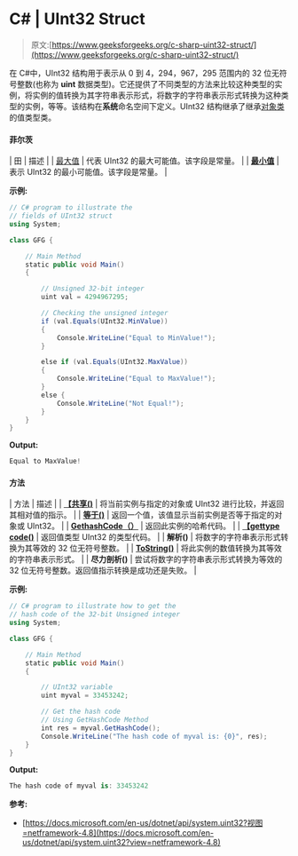 # C# | UInt32 Struct

> 原文:[https://www.geeksforgeeks.org/c-sharp-uint32-struct/](https://www.geeksforgeeks.org/c-sharp-uint32-struct/)

在 C#中，UInt32 结构用于表示从 0 到 4，294，967，295 范围内的 32 位无符号整数(也称为 **uint** 数据类型)。它还提供了不同类型的方法来比较这种类型的实例，将实例的值转换为其字符串表示形式，将数字的字符串表示形式转换为这种类型的实例，等等。该结构在**系统**命名空间下定义。UInt32 结构继承了继承[对象类](https://www.geeksforgeeks.org/c-sharp-object-class/)的值类型类。

#### 菲尔茨

| 田 | 描述 |
| [最大值](https://www.geeksforgeeks.org/uint32-maxvalue-field-in-c-sharp-with-examples/) | 代表 UInt32 的最大可能值。该字段是常量。 |
| **[最小值](https://www.geeksforgeeks.org/uint32-minvalue-field-in-c-sharp-with-examples/)** | 表示 UInt32 的最小可能值。该字段是常量。 |

**示例:**

```cs
// C# program to illustrate the 
// fields of UInt32 struct
using System;

class GFG {

    // Main Method
    static public void Main()
    {

        // Unsigned 32-bit integer
        uint val = 4294967295;

        // Checking the unsigned integer
        if (val.Equals(UInt32.MinValue)) 
        {
            Console.WriteLine("Equal to MinValue!");
        }

        else if (val.Equals(UInt32.MaxValue)) 
        {
            Console.WriteLine("Equal to MaxValue!");
        }
        else {
            Console.WriteLine("Not Equal!");
        }
    }
}
```

**Output:**

```cs
Equal to MaxValue!

```

#### 方法

| 方法 | 描述 |
| **[【共享()](https://www.geeksforgeeks.org/uint32-compareto-method-in-c-sharp-with-examples/)** | 将当前实例与指定的对象或 UInt32 进行比较，并返回其相对值的指示。 |
| **[等于()](https://www.geeksforgeeks.org/uint32-equals-method-in-c-sharp-with-examples/)** | 返回一个值，该值显示当前实例是否等于指定的对象或 UInt32。 |
| **[GethashCode（）](https://www.geeksforgeeks.org/uint32-gethashcode-method-in-c-sharp-with-examples/)** | 返回此实例的哈希代码。 |
| **[【gettype code()](https://www.geeksforgeeks.org/uint32-gettypecode-method-in-c-sharp-with-examples/)** | 返回值类型 UInt32 的类型代码。 |
| **解析()** | 将数字的字符串表示形式转换为其等效的 32 位无符号整数。 |
| **[ToString()](https://www.geeksforgeeks.org/uint32-tostring-method-in-c-sharp-with-examples-set-1/)** | 将此实例的数值转换为其等效的字符串表示形式。 |
| **尽力剖析()** | 尝试将数字的字符串表示形式转换为等效的 32 位无符号整数。返回值指示转换是成功还是失败。 |

**示例:**

```cs
// C# program to illustrate how to get the
// hash code of the 32-bit Unsigned integer
using System;

class GFG {

    // Main Method
    static public void Main()
    {

        // UInt32 variable
        uint myval = 33453242;

        // Get the hash code
        // Using GetHashCode Method
        int res = myval.GetHashCode();
        Console.WriteLine("The hash code of myval is: {0}", res);
    }
}
```

**Output:**

```cs
The hash code of myval is: 33453242

```

**参考:**

*   [https://docs.microsoft.com/en-us/dotnet/api/system.uint32?视图=netframework-4.8](https://docs.microsoft.com/en-us/dotnet/api/system.uint32?view=netframework-4.8)